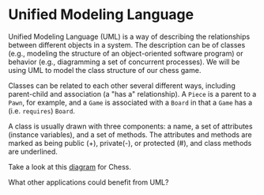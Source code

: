 # Unified Modeling Language

Unified Modeling Language (UML) is a way of describing the relationships between different objects in a system. The description can be of classes (e.g., modeling the structure of an object-oriented software program) or behavior (e.g., diagramming a set of concurrent processes). We will be using UML to model the class structure of our chess game.

Classes can be related to each other several different ways, including parent-child and association (a "has a" relationship). A `Piece`  is a parent to a `Pawn`, for example, and a `Game` is associated with a `Board` in that a `Game` has a (i.e. `requires`) `Board`.

A class is usually drawn with three components: a name, a set of attributes (instance variables), and a set of methods. The attributes and methods are marked as being public (+), private(-), or protected (#), and class methods are underlined.

Take a look at this [diagram][chess-diagram] for Chess.

What other applications could benefit from UML?

[chess-diagram]: ../assets/Chess_Diagram.png
